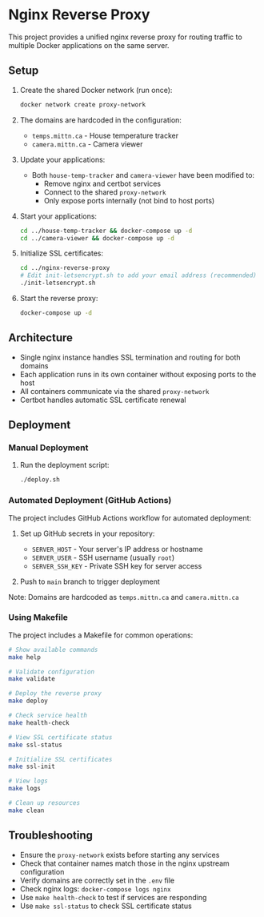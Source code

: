 # Nginx Reverse Proxy

This project provides a unified nginx reverse proxy for routing traffic to multiple Docker applications on the same server.

## Setup

1. Create the shared Docker network (run once):
   ```bash
   docker network create proxy-network
   ```

2. The domains are hardcoded in the configuration:
   - `temps.mittn.ca` - House temperature tracker
   - `camera.mittn.ca` - Camera viewer

3. Update your applications:
   - Both `house-temp-tracker` and `camera-viewer` have been modified to:
     - Remove nginx and certbot services
     - Connect to the shared `proxy-network`
     - Only expose ports internally (not bind to host ports)

4. Start your applications:
   ```bash
   cd ../house-temp-tracker && docker-compose up -d
   cd ../camera-viewer && docker-compose up -d
   ```

5. Initialize SSL certificates:
   ```bash
   cd ../nginx-reverse-proxy
   # Edit init-letsencrypt.sh to add your email address (recommended)
   ./init-letsencrypt.sh
   ```

6. Start the reverse proxy:
   ```bash
   docker-compose up -d
   ```

## Architecture

- Single nginx instance handles SSL termination and routing for both domains
- Each application runs in its own container without exposing ports to the host
- All containers communicate via the shared `proxy-network`
- Certbot handles automatic SSL certificate renewal

## Deployment

### Manual Deployment

1. Run the deployment script:
   ```bash
   ./deploy.sh
   ```

### Automated Deployment (GitHub Actions)

The project includes GitHub Actions workflow for automated deployment:

1. Set up GitHub secrets in your repository:
   - `SERVER_HOST` - Your server's IP address or hostname
   - `SERVER_USER` - SSH username (usually `root`)
   - `SERVER_SSH_KEY` - Private SSH key for server access

2. Push to `main` branch to trigger deployment

Note: Domains are hardcoded as `temps.mittn.ca` and `camera.mittn.ca`

### Using Makefile

The project includes a Makefile for common operations:

```bash
# Show available commands
make help

# Validate configuration
make validate

# Deploy the reverse proxy
make deploy

# Check service health
make health-check

# View SSL certificate status
make ssl-status

# Initialize SSL certificates
make ssl-init

# View logs
make logs

# Clean up resources
make clean
```

## Troubleshooting

- Ensure the `proxy-network` exists before starting any services
- Check that container names match those in the nginx upstream configuration
- Verify domains are correctly set in the `.env` file
- Check nginx logs: `docker-compose logs nginx`
- Use `make health-check` to test if services are responding
- Use `make ssl-status` to check SSL certificate status